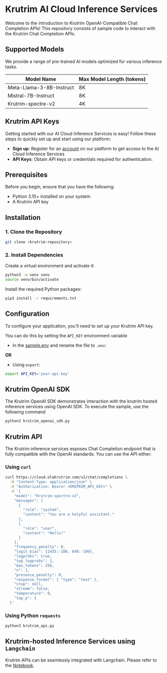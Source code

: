 # Krutrim AI Cloud Inference Services

Welcome to the introduction to Krutrim OpenAI-Compatible Chat Completion APIs! This repository consists of sample code to interact with the Krutrim Chat Completion APIs.

## Supported Models

We provide a range of pre-trained AI models optimized for various inference tasks.

| Model Name | Max Model Length (tokens) |
|------|------|
| Meta-Llama-3-8B-Instruct | 8K |
| Mistral-7B-Instruct | 8K |
| Krutrim-spectre-v2 | 4K |

## Krutrim API Keys
Getting started with our AI Cloud Inference Services is easy! Follow these steps to quickly set up and start using our platform:

- **Sign up**: Register for an [account](https://cloud.olakrutrim.com) on our platform to get access to the AI Cloud Inference Services
- **API Keys**: Obtain API keys or credentials required for authentication.


## Prerequisites

Before you begin, ensure that you have the following:
- Python 3.10+ installed on your system
- A Krutrim API key

## Installation

### 1. **Clone the Repository** 

```bash
git clone <krutrim-repository>
```

### 2. **Install Dependencies**

Create a virtual environment and activate it:

```bash
python3 -m venv venv
source venv/bin/activate
```
Install the required Python packages:

```bash
pip3 install -r requirements.txt
```

## Configuration
To configure your application, you'll need to set up your Krutrim API key. 

You can do this by setting the `API_KEY` environment variable

-  In the [sample.env](./sample.env) and rename the file to `.env`:

**OR**

- Using `export`:

```bash
export API_KEY='your-api-key'
```



## Krutrim OpenAI SDK

The Krutrim OpenAI SDK demonstrates interaction with the krutrim hosted inference services using OpenAI SDK. To execute the sample, use the following command

```bash
python3 krutrim_openai_sdk.py
```

## Krutrim API
The Krutrim inference services exposes Chat Completion endpoint that is fully compatible with the OpenAI standards. You can use the API either:

### Using `curl`

```bash
curl https://cloud.olakrutrim.com/v1/chat/completions \
  -H "Content-Type: application/json" \
  -H "Authorization: Bearer <KRUTRIM_API_KEY>" \
  -d '{
    "model": "Krutrim-spectre-v2",
    "messages": [
      {
        "role": "system",
        "content": "You are a helpful assistant."
      },
      {
        "role": "user",
        "content": "Hello!"
      }
    ],
    "frequency_penalty": 0,
    "logit_bias": {2435:-100, 640:-100},
    "logprobs": true,
    "top_logprobs": 2,
    "max_tokens": 256,
    "n": 1,
    "presence_penalty": 0,
    "response_format": { "type": "text" },
    "stop": null,
    "stream": false,
    "temperature": 0,
    "top_p": 1
  }'
```

### Using Python `requests`
```bash
python3 krutrim_api.py
```

## Krutrim-hosted Inference Services using `Langchain`
Krutrim APIs can be seamlessly integrated with Langchain. Please refer to the [Notebook](./krutrim_langchain.ipynb).
